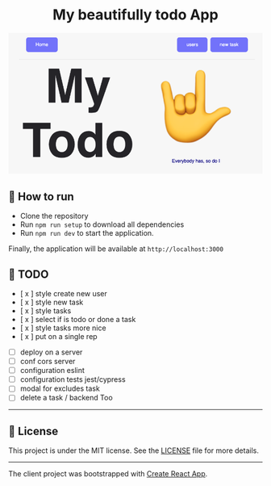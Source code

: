 <h1 align="center">My beautifully todo App</h1>

<p align="center">
  <img alt="Preview" src="./.github/preview.png">
</p>

## 🚀 How to run

- Clone the repository
- Run `npm run setup` to download all dependencies
- Run `npm run dev` to start the application.

Finally, the application will be available at `http://localhost:3000`

## 🎩 TODO

- [ x ] style create new user
- [ x ] style new task
- [ x ] style tasks
- [ x ] select if is todo or done a task
- [ x ] style tasks more nice
- [ x ] put on a single rep
- [ ] deploy on a server
- [ ] conf cors server
- [ ] configuration eslint
- [ ] configuration tests jest/cypress
- [ ] modal for excludes task
- [ ] delete a task / backend Too

---
## 📄 License

This project is under the MIT license. See the [LICENSE](LICENSE.md) file for more details.

---

The client project was bootstrapped with [Create React App](https://github.com/facebook/create-react-app).